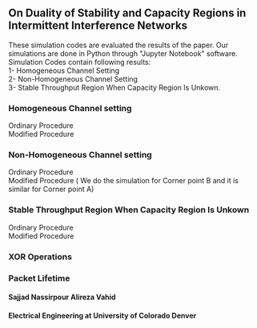 ##  On Duality of Stability and Capacity Regions in Intermittent Interference Networks
These simulation codes are evaluated the results of the paper. Our simulations are done in Python through "Jupyter Notebook" software.\
Simulation Codes contain following results:\
1- Homogeneous Channel Setting\
2- Non-Homogeneous Channel Setting\
3- Stable Throughput Region When Capacity Region Is Unkown.

### Homogeneous Channel setting
Ordinary Procedure\
Modified Procedure

### Non-Homogeneous Channel setting
Ordinary Procedure \
Modified Procedure ( We do the simulation for Corner point B and it is similar for Corner point A)

### Stable Throughput Region When Capacity Region Is Unkown
Ordinary Procedure\
Modified Procedure

### XOR Operations
### Packet Lifetime

#### Sajjad Nassirpour     Alireza Vahid
#### Electrical Engineering at University of Colorado Denver
